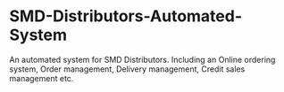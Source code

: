 # SMD-Distributors-Automated-System
An automated system for SMD Distributors. Including an Online ordering system, Order management, Delivery management, Credit sales management etc.
